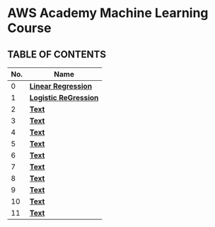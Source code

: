 # AWS Academy Machine Learning Course

## TABLE OF CONTENTS

| **No.** | **Name** | 
| ------- | -------- | 
|0 | **[Linear Regression](MLUMLA-EN-M1-Lab1-solution.ipynb)**|
|1 | **[Logistic ReGression](MLUMLA-EN-M2-Lab2-solution.ipynb)**|
|2 | **[Text](MLUMLA-EN-M1-Lab2-solution.ipynb)**|	
|3 | **[Text](MLUMLA-EN-M2-Lab3-solution.ipynb)**|
|4 | **[Text](MLUMLA-EN-M1-Lab3-solution.ipynb)**|	
|5 | **[Text](MLUMLA-EN-M2-Lab4-solution.ipynb)**|
|6 | **[Text](MLUMLA-EN-M1-Lab4-solution.ipynb)**|	
|7 | **[Text](MLUMLA-EN-M2-Lab5-solution.ipynb)**|
|8 | **[Text](MLUMLA-EN-M1-Lab5-solution.ipynb)**|	
|9 | **[Text](MLUMLA-EN-M2-Lab6-solution.ipynb)**|
|10 | **[Text](MLUMLA-EN-M2-Lab1-solution.ipynb)**|	
|11 | **[Text](MLUMLA-EN-M3-Lab2-1-solution.ipynb)**|
